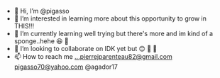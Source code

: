 - 👋 Hi, I’m @pigasso
- 👀 I’m interested in learning more about this opportunity to grow in THIS!!!
- 🌱 I’m currently learning well trying  but there's more and im kind of a sponge..hehe 😆 🤣 
- 💞️ I’m looking to collaborate on IDK yet but 😊 🤗 🤪 
- 📫 How to reach me ...pierrejparenteau82@gmail.com 
                        pigasso70@yahoo.com
                        @agador17

<!---
pigasso/pigasso is a ✨ special ✨ repository because its `README.md` (this file) appears on your GitHub profile.
You can click the Preview link to take a look at your changes.
--->
